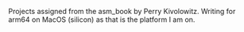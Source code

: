 Projects assigned from the asm_book by Perry Kivolowitz. Writing for arm64 on MacOS (silicon) as that is the platform I am on. 
